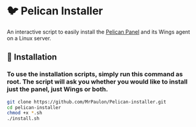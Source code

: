 # 🐦 Pelican Installer

An interactive script to easily install the [Pelican Panel](https://github.com/pelican-dev/panel) and its Wings agent on a Linux server.

## 🚀 Installation

### To use the installation scripts, simply run this command as root. The script will ask you whether you would like to install just the panel, just Wings or both.

```bash
git clone https://github.com/MrPaulon/Pelican-installer.git
cd pelican-installer
chmod +x *.sh
./install.sh
